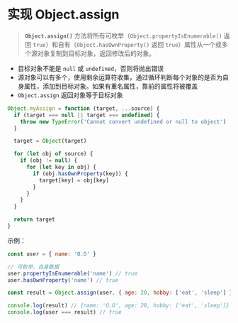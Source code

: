# 实现 Object.assign

> **`Object.assign()`** 方法将所有可枚举（`Object.propertyIsEnumerable()` 返回 `true`）和自有（`Object.hasOwnProperty()` 返回 `true`）属性从一个或多个源对象复制到目标对象，返回修改后的对象。

- 目标对象不能是 `null` 或 `undefined`，否则将抛出错误
- 源对象可以有多个，使用剩余运算符收集，通过循环判断每个对象的是否为自身属性，添加到目标对象。如果有重名属性，靠前的属性将被覆盖
- `Object.assign` 返回对象等于目标对象

```js
Object.myAssign = function (target, ...source) {
  if (target === null || target === undefined) {
    throw new TypeError('Cannot convert undefined or null to object')
  }

  target = Object(target)

  for (let obj of source) {
    if (obj != null) {
      for (let key in obj) {
        if (obj.hasOwnProperty(key)) {
          target[key] = obj[key]
        }
      }
    }
  }

  return target
}
```

示例：

```js
const user = { name: 'O.O' }

// 可枚举、自身数据
user.propertyIsEnumerable('name') // true
user.hasOwnProperty('name') // true

const result = Object.assign(user, { age: 20, hobby: ['eat', 'sleep'] })

console.log(result) // {name: 'O.O', age: 20, hobby: ['eat', 'sleep']}
console.log(user === result) // true
```
